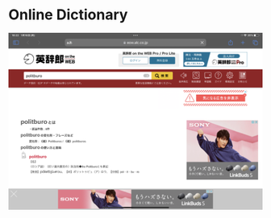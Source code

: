 # Online Dictionary

![0B73563F-70C0-4894-8C6D-17491C6B6357.png](Online%20Dictionary%20802631bd2fcf46629f8b49874ee85b52/0B73563F-70C0-4894-8C6D-17491C6B6357.png)